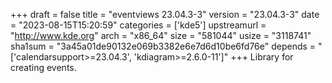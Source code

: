 +++
draft = false
title = "eventviews 23.04.3-3"
version = "23.04.3-3"
date = "2023-08-15T15:20:59"
categories = ['kde5']
upstreamurl = "http://www.kde.org"
arch = "x86_64"
size = "581044"
usize = "3118741"
sha1sum = "3a45a01de90132e069b3382e6e7d6d10be6fd76e"
depends = "['calendarsupport>=23.04.3', 'kdiagram>=2.6.0-11']"
+++
Library for creating events.